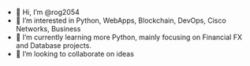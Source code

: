- 👋 Hi, I’m @rog2054
- 👀 I’m interested in Python, WebApps, Blockchain, DevOps, Cisco Networks, Business
- 🌱 I’m currently learning more Python, mainly focusing on Financial FX and Database projects.
- 💞️ I’m looking to collaborate on ideas

<!---
rog2054/rog2054 is a ✨ special ✨ repository because its `README.md` (this file) appears on your GitHub profile.
You can click the Preview link to take a look at your changes.
--->
